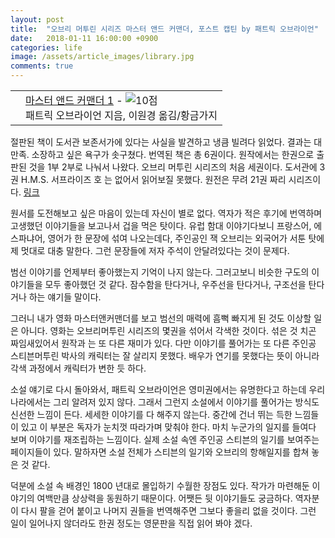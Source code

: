```yaml
---
layout: post
title:  "오브리 머투린 시리즈 마스터 앤드 커맨더, 포스트 캡틴 by 패트릭 오브라이언"
date:   2018-01-11 16:00:00 +0900
categories: life
image: /assets/article_images/library.jpg
comments: true
---
```


<div class="ttbReview"><table><tbody><tr><td><a href="http://www.aladin.co.kr/shop/wproduct.aspx?ItemId=2588498&amp;ttbkey=ttbgsong791557003&amp;COPYPaper=1" target="_blank"><img src="http://image.aladin.co.kr/product/258/84/cover/8960171832_1.jpg" alt="" border="0"/></a></td><td align="left"  style="vertical-align:top;"><a href="http://www.aladin.co.kr/shop/wproduct.aspx?ItemId=2588498&amp;ttbkey=ttbgsong791557003&amp;COPYPaper=1" target="_blank" class="aladdin_title">마스터 앤드 커맨더 1</a> - <img src="http://image.aladin.co.kr/img/common/star_s10.gif" border="0" alt="10점" /><br/>패트릭 오브라이언 지음, 이원경 옮김/황금가지</td></tr></tbody></table></div>

절판된 책이 도서관 보존서가에 있다는 사실을 발견하고 냉큼 빌려다 읽었다. 결과는 대만족. 소장하고 싶은 욕구가 솟구쳤다. 번역된 책은 총 6권이다. 원작에서는 한권으로 출판된 것을 1부 2부로 나눠서 나왔다. 오브리 머투린 시리즈의 처음 세권이다. 도서관에 3권 H.M.S. 서프라이즈 호 는 없어서 읽어보질 못했다. 원전은 무려 21권 짜리 시리즈이다. [링크](https://www.amazon.com/Aubrey-Maturin-Novels-21-Book/dp/B00VZIQ94C/ref=sr_1_1_ha?s=digital-text&ie=UTF8&qid=1515566639&sr=1-1&keywords=patrick+obrian+aubrey+maturin+series)

원서를 도전해보고 싶은 마음이 있는데 자신이 별로 없다. 역자가 적은 후기에 번역하며 고생했던 이야기들을 보고나서 겁을 먹은 탓이다. 유럽 함대 이야기다보니 프랑스어, 에스파냐어, 영어가 한 문장에 섞여 나오는데다, 주인공인 잭 오브리는 외국어가 서툰 탓에 제 멋대로 대충 말한다. 그런 문장들에 저자 주석이 안달려있다는 것이 문제다.

범선 이야기를 언제부터 좋아했는지 기억이 나지 않는다. 그러고보니 비슷한 구도의 이야기들을 모두 좋아했던 것 같다. 잠수함을 탄다거나, 우주선을 탄다거나, 구조선을 탄다거나 하는 얘기들 말이다.

그러니 내가 영화 마스터앤커맨더를 보고 범선의 매력에 흠뻑 빠지게 된 것도 이상할 일은 아니다. 영화는 오브리머투린 시리즈의 몇권을 섞어서 각색한 것이다. 섞은 것 치곤 짜임새있어서 원작과 는 또 다른 재미가 있다. 다만 이야기를 풀어가는 또 다른 주인공 스티븐머투린 박사의 캐릭터는 잘 살리지 못했다. 배우가 연기를 못했다는 뜻이 아니라 각색 과정에서 캐릭터가 변한 듯 하다.

소설 얘기로 다시 돌아와서, 패트릭 오브라이언은 영미권에서는 유명한다고 하는데 우리나라에서는 그리 알려저 있지 않다. 그래서 그런지 소설에서 이야기를 풀어가는 방식도 신선한 느낌이 든다. 세세한 이야기를 다 해주지 않는다. 중간에 건너 뛰는 득한 느낌들이 있고 이 부분은 독자가 눈치껏 따라가며 맞춰야 한다. 마치 누군가의 일지를 들여다 보며 이야기를 재조립하는 느낌이다. 실제 소설 속엔 주인공 스티븐의 일기를 보여주는 페이지들이 있다. 말하자면 소설 전체가 스티븐의 일기와 오브리의 항해일지를 합쳐 놓은 것 같다.

덕분에 소설 속 배경인 1800 년대로 몰입하기 수월한 장점도 있다. 작가가 마련해둔 이야기의 여백만큼 상상력을 동원하기 때문이다. 어쨋든 뒷 이야기들도 궁금하다. 역자분이 다시 팔을 걷어 붙이고 나머지 권들을 번역해주면 그보다 좋을리 없을 것이다. 그런 일이 일어나지 않더라도 한권 정도는 영문판을 직접 읽어 봐야 겠다.



